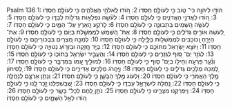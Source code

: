 Psalm 136
1: הוֹד֣וּ לַיהוָ֣ה כִּי־ ט֑וֹב כִּ֖י לְעוֹלָ֣ם חַסְדּֽוֹ׃
2: ה֭וֹדוּ לֵֽאלֹהֵ֣י הָאֱלֹהִ֑ים כִּ֖י לְעוֹלָ֣ם חַסְדּֽוֹ׃
3: ה֭וֹדוּ לַאֲדֹנֵ֣י הָאֲדֹנִ֑ים כִּ֖י לְעֹלָ֣ם חַסְדּֽוֹ׃
4: לְעֹ֘שֵׂ֤ה נִפְלָא֣וֹת גְּדֹל֣וֹת לְבַדּ֑וֹ כִּ֖י לְעוֹלָ֣ם חַסְדּֽוֹ׃
5: לְעֹשֵׂ֣ה הַ֭שָּׁמַיִם בִּתְבוּנָ֑ה כִּ֖י לְעוֹלָ֣ם חַסְדּֽוֹ׃
6: לְרֹקַ֣ע הָ֭אָרֶץ עַל־ הַמָּ֑יִם כִּ֖י לְעוֹלָ֣ם חַסְדּֽוֹ׃
7: לְ֭עֹשֵׂה אוֹרִ֣ים גְּדֹלִ֑ים כִּ֖י לְעוֹלָ֣ם חַסְדּֽוֹ׃
8: אֶת־ הַ֭שֶּׁמֶשׁ לְמֶמְשֶׁ֣לֶת בַּיּ֑וֹם כִּ֖י לְעוֹלָ֣ם חַסְדּֽוֹ׃
9: אֶת־ הַיָּרֵ֣חַ וְ֭כוֹכָבִים לְמֶמְשְׁל֣וֹת בַּלָּ֑יְלָה כִּ֖י לְעוֹלָ֣ם חַסְדּֽוֹ׃
10: לְמַכֵּ֣ה מִ֭צְרַיִם בִּבְכוֹרֵיהֶ֑ם כִּ֖י לְעוֹלָ֣ם חַסְדּֽוֹ׃
11: וַיּוֹצֵ֣א יִ֭שְׂרָאֵל מִתּוֹכָ֑ם כִּ֖י לְעוֹלָ֣ם חַסְדּֽוֹ׃
12: בְּיָ֣ד חֲ֭זָקָה וּבִזְר֣וֹעַ נְטוּיָ֑ה כִּ֖י לְעוֹלָ֣ם חַסְדּֽוֹ׃
13: לְגֹזֵ֣ר יַם־ ס֭וּף לִגְזָרִ֑ים כִּ֖י לְעוֹלָ֣ם חַסְדּֽוֹ׃
14: וְהֶעֱבִ֣יר יִשְׂרָאֵ֣ל בְּתוֹכ֑וֹ כִּ֖י לְעוֹלָ֣ם חַסְדּֽוֹ׃
15: וְנִ֘עֵ֤ר פַּרְעֹ֣ה וְחֵיל֣וֹ בְיַם־ ס֑וּף כִּ֖י לְעוֹלָ֣ם חַסְדּֽוֹ׃
16: לְמוֹלִ֣יךְ עַ֭מּוֹ בַּמִּדְבָּ֑ר כִּ֖י לְעוֹלָ֣ם חַסְדּֽוֹ׃
17: לְ֭מַכֵּה מְלָכִ֣ים גְּדֹלִ֑ים כִּ֖י לְעוֹלָ֣ם חַסְדּֽוֹ׃
18: וֽ͏ַ֭יַּהֲרֹג מְלָכִ֣ים אַדִּירִ֑ים כִּ֖י לְעוֹלָ֣ם חַסְדּֽוֹ׃
19: לְ֭סִיחוֹן מֶ֣לֶךְ הָאֱמֹרִ֑י כִּ֖י לְעוֹלָ֣ם חַסְדּֽוֹ׃
20: וּ֭לְעוֹג מֶ֣לֶךְ הַבָּשָׁ֑ן כִּ֖י לְעוֹלָ֣ם חַסְדּֽוֹ׃
21: וְנָתַ֣ן אַרְצָ֣ם לְנַחֲלָ֑ה כִּ֖י לְעוֹלָ֣ם חַסְדּֽוֹ׃
22: נַ֭חֲלָה לְיִשְׂרָאֵ֣ל עַבְדּ֑וֹ כִּ֖י לְעוֹלָ֣ם חַסְדּֽוֹ׃
23: שֶׁ֭בְּשִׁפְלֵנוּ זָ֣כַר לָ֑נוּ כִּ֖י לְעוֹלָ֣ם חַסְדּֽוֹ׃
24: וַיִּפְרְקֵ֥נוּ מִצָּרֵ֑ינוּ כִּ֖י לְעוֹלָ֣ם חַסְדּֽוֹ׃
25: נֹתֵ֣ן לֶ֭חֶם לְכָל־ בָּשָׂ֑ר כִּ֖י לְעוֹלָ֣ם חַסְדּֽוֹ׃
26: ה֭וֹדוּ לְאֵ֣ל הַשָּׁמָ֑יִם כִּ֖י לְעוֹלָ֣ם חַסְדּֽוֹ׃
